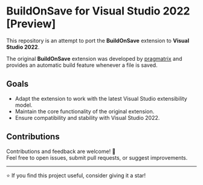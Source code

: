 # BuildOnSave for Visual Studio 2022 [Preview]

This repository is an attempt to port the **BuildOnSave** extension to **Visual Studio 2022**.

The original **BuildOnSave** extension was developed by [pragmatrix](https://github.com/pragmatrix/BuildOnSave) and provides an automatic build feature whenever a file is saved.

## Goals
- Adapt the extension to work with the latest Visual Studio extensibility model.
- Maintain the core functionality of the original extension.
- Ensure compatibility and stability with Visual Studio 2022.

## Contributions
Contributions and feedback are welcome! 🚀  
Feel free to open issues, submit pull requests, or suggest improvements.

---
⭐ If you find this project useful, consider giving it a star!
